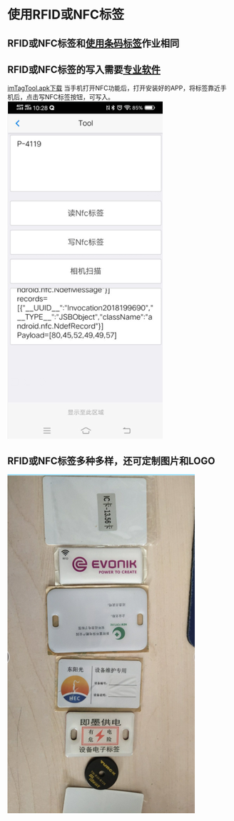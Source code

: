 # 使用RFID或NFC标签
## RFID或NFC标签和[使用条码标签](/附录/使用条码标签.md)作业相同
## RFID或NFC标签的写入需要[专业软件](/附录/images/imTagTool.apk)
<a href="images/imTagTool.apk" target="_blank">imTagTool.apk下载</a>
当手机打开NFC功能后，打开安装好的APP，将标签靠近手机后，点击写NFC标签按钮，可写入。
![](./images/NFC标签.png)
## RFID或NFC标签多种多样，还可定制图片和LOGO
![](./images/NFC标签2.png)
